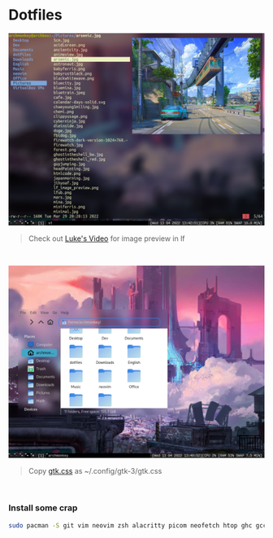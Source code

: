 # Dotfiles

![lfub](https://github.com/mustardfrog/dotfiles/blob/main/images/lf_rice.png)
> Check out [Luke's Video](https://www.youtube.com/watch?v=XOMj7JSGR78&t=848si "Luke's video") for image preview in lf
<br>


![thunar](https://github.com/mustardfrog/dotfiles/blob/main/images/thunar_rice.png)
> Copy [gtk.css](https://github.com/mustardfrog/dotfiles/blob/main/.config/gtk-3.0/gtk.css "gtk.css") as ~/.config/gtk-3/gtk.css

<br>

### Install some crap

```sh
sudo pacman -S git vim neovim zsh alacritty picom neofetch htop ghc gcc clang flameshot
```
